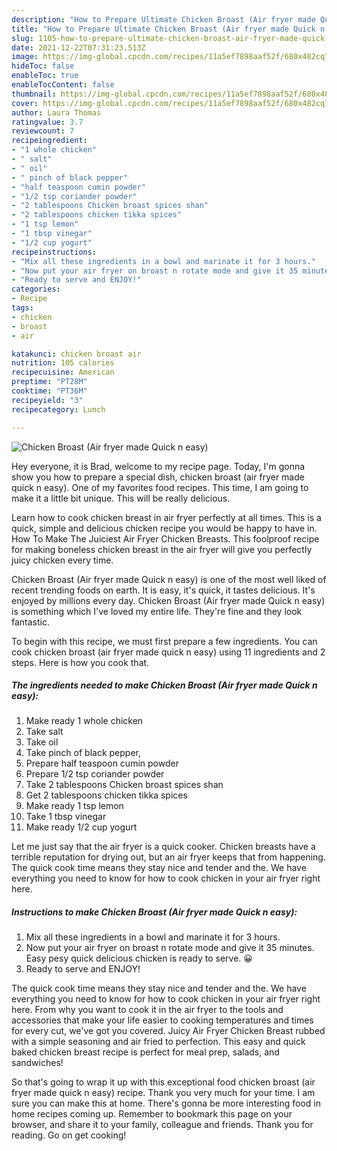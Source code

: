 ```yaml
---
description: "How to Prepare Ultimate Chicken Broast (Air fryer made Quick n easy)"
title: "How to Prepare Ultimate Chicken Broast (Air fryer made Quick n easy)"
slug: 1105-how-to-prepare-ultimate-chicken-broast-air-fryer-made-quick-n-easy
date: 2021-12-22T07:31:23.513Z
image: https://img-global.cpcdn.com/recipes/11a5ef7898aaf52f/680x482cq70/chicken-broast-air-fryer-made-quick-n-easy-recipe-main-photo.jpg
hideToc: false
enableToc: true
enableTocContent: false
thumbnail: https://img-global.cpcdn.com/recipes/11a5ef7898aaf52f/680x482cq70/chicken-broast-air-fryer-made-quick-n-easy-recipe-main-photo.jpg
cover: https://img-global.cpcdn.com/recipes/11a5ef7898aaf52f/680x482cq70/chicken-broast-air-fryer-made-quick-n-easy-recipe-main-photo.jpg
author: Laura Thomas
ratingvalue: 3.7
reviewcount: 7
recipeingredient:
- "1 whole chicken"
- " salt"
- " oil"
- " pinch of black pepper"
- "half teaspoon cumin powder"
- "1/2 tsp coriander powder"
- "2 tablespoons Chicken broast spices shan"
- "2 tablespoons chicken tikka spices"
- "1 tsp lemon"
- "1 tbsp vinegar"
- "1/2 cup yogurt"
recipeinstructions:
- "Mix all these ingredients in a bowl and marinate it for 3 hours."
- "Now put your air fryer on broast n rotate mode and give it 35 minutes. Easy pesy quick delicious chicken is ready to serve. 😀"
- "Ready to serve and ENJOY!"
categories:
- Recipe
tags:
- chicken
- broast
- air

katakunci: chicken broast air 
nutrition: 105 calories
recipecuisine: American
preptime: "PT28M"
cooktime: "PT36M"
recipeyield: "3"
recipecategory: Lunch

---
```



![Chicken Broast (Air fryer made Quick n easy)](https://img-global.cpcdn.com/recipes/11a5ef7898aaf52f/680x482cq70/chicken-broast-air-fryer-made-quick-n-easy-recipe-main-photo.jpg)

Hey everyone, it is Brad, welcome to my recipe page. Today, I'm gonna show you how to prepare a special dish, chicken broast (air fryer made quick n easy). One of my favorites food recipes. This time, I am going to make it a little bit unique. This will be really delicious.

Learn how to cook chicken breast in air fryer perfectly at all times. This is a quick, simple and delicious chicken recipe you would be happy to have in. How To Make The Juiciest Air Fryer Chicken Breasts. This foolproof recipe for making boneless chicken breast in the air fryer will give you perfectly juicy chicken every time.

Chicken Broast (Air fryer made Quick n easy) is one of the most well liked of recent trending foods on earth. It is easy, it's quick, it tastes delicious. It's enjoyed by millions every day. Chicken Broast (Air fryer made Quick n easy) is something which I've loved my entire life. They're fine and they look fantastic.


To begin with this recipe, we must first prepare a few ingredients. You can cook chicken broast (air fryer made quick n easy) using 11 ingredients and 2 steps. Here is how you cook that.

<!--inarticleads1-->

##### The ingredients needed to make Chicken Broast (Air fryer made Quick n easy):

1. Make ready 1 whole chicken
1. Take  salt
1. Take  oil
1. Take  pinch of black pepper,
1. Prepare half teaspoon cumin powder
1. Prepare 1/2 tsp coriander powder
1. Take 2 tablespoons Chicken broast spices shan
1. Get 2 tablespoons chicken tikka spices
1. Make ready 1 tsp lemon
1. Take 1 tbsp vinegar
1. Make ready 1/2 cup yogurt


Let me just say that the air fryer is a quick cooker. Chicken breasts have a terrible reputation for drying out, but an air fryer keeps that from happening. The quick cook time means they stay nice and tender and the. We have everything you need to know for how to cook chicken in your air fryer right here. 

<!--inarticleads2-->

##### Instructions to make Chicken Broast (Air fryer made Quick n easy):

1. Mix all these ingredients in a bowl and marinate it for 3 hours.
1. Now put your air fryer on broast n rotate mode and give it 35 minutes. Easy pesy quick delicious chicken is ready to serve. 😀
1. Ready to serve and ENJOY!

The quick cook time means they stay nice and tender and the. We have everything you need to know for how to cook chicken in your air fryer right here. From why you want to cook it in the air fryer to the tools and accessories that make your life easier to cooking temperatures and times for every cut, we&#39;ve got you covered. Juicy Air Fryer Chicken Breast rubbed with a simple seasoning and air fried to perfection. This easy and quick baked chicken breast recipe is perfect for meal prep, salads, and sandwiches! 

So that's going to wrap it up with this exceptional food chicken broast (air fryer made quick n easy) recipe. Thank you very much for your time. I am sure you can make this at home. There's gonna be more interesting food in home recipes coming up. Remember to bookmark this page on your browser, and share it to your family, colleague and friends. Thank you for reading. Go on get cooking!
